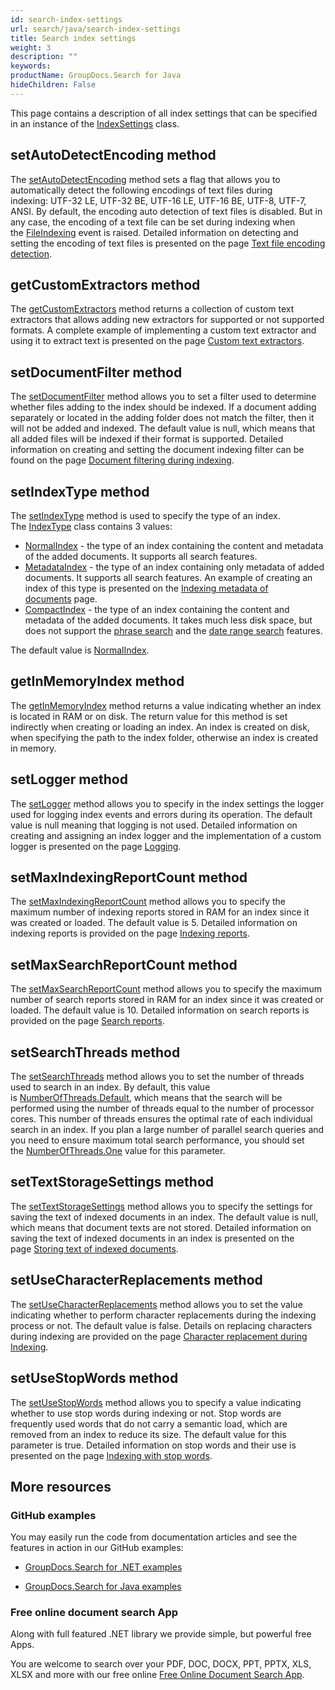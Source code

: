```yaml
---
id: search-index-settings
url: search/java/search-index-settings
title: Search index settings
weight: 3
description: ""
keywords: 
productName: GroupDocs.Search for Java
hideChildren: False
---
```

This page contains a description of all index settings that can be specified in an instance of the [IndexSettings](https://apireference.groupdocs.com/search/java/com.groupdocs.search/IndexSettings) class.

## setAutoDetectEncoding method

The [setAutoDetectEncoding](https://apireference.groupdocs.com/search/java/com.groupdocs.search/IndexSettings#setAutoDetectEncoding(boolean)) method sets a flag that allows you to automatically detect the following encodings of text files during indexing: UTF-32 LE, UTF-32 BE, UTF-16 LE, UTF-16 BE, UTF-8, UTF-7, ANSI. By default, the encoding auto detection of text files is disabled. But in any case, the encoding of a text file can be set during indexing when the [FileIndexing](https://apireference.groupdocs.com/search/java/com.groupdocs.search.events/EventHub#FileIndexing) event is raised. Detailed information on detecting and setting the encoding of text files is presented on the page [Text file encoding detection](Text%2Bfile%2Bencoding%2Bdetection.html).

## getCustomExtractors method

The [getCustomExtractors](https://apireference.groupdocs.com/search/java/com.groupdocs.search/IndexSettings#getCustomExtractors()) method returns a collection of custom text extractors that allows adding new extractors for supported or not supported formats. A complete example of implementing a custom text extractor and using it to extract text is presented on the page [Custom text extractors](Custom%2Btext%2Bextractors.html).

## setDocumentFilter method

The [setDocumentFilter](https://apireference.groupdocs.com/search/java/com.groupdocs.search/IndexSettings#setDocumentFilter(com.groupdocs.search.DocumentFilter)) method allows you to set a filter used to determine whether files adding to the index should be indexed. If a document adding separately or located in the adding folder does not match the filter, then it will not be added and indexed. The default value is null, which means that all added files will be indexed if their format is supported. Detailed information on creating and setting the document indexing filter can be found on the page [Document filtering during indexing](Document%2Bfiltering%2Bduring%2Bindexing.html).

## setIndexType method

The [setIndexType](https://apireference.groupdocs.com/search/java/com.groupdocs.search/IndexSettings#setIndexType(int)) method is used to specify the type of an index. The [IndexType](https://apireference.groupdocs.com/search/java/com.groupdocs.search.options/IndexType) class contains 3 values:

*   [NormalIndex](https://apireference.groupdocs.com/search/java/com.groupdocs.search.options/IndexType#NormalIndex) - the type of an index containing the content and metadata of the added documents. It supports all search features.
*   [MetadataIndex](https://apireference.groupdocs.com/search/java/com.groupdocs.search.options/IndexType#MetadataIndex) - the type of an index containing only metadata of added documents. It supports all search features. An example of creating an index of this type is presented on the [Indexing metadata of documents](Indexing%2Bmetadata%2Bof%2Bdocuments.html) page.
*   [CompactIndex](https://apireference.groupdocs.com/search/java/com.groupdocs.search.options/IndexType#CompactIndex) - the type of an index containing the content and metadata of the added documents. It takes much less disk space, but does not support the [phrase search](Search%2Bindex%2Bsettings.html) and the [date range search](Search%2Bindex%2Bsettings.html) features.

The default value is [NormalIndex](https://apireference.groupdocs.com/search/java/com.groupdocs.search.options/IndexType#NormalIndex).

## getInMemoryIndex method

The [getInMemoryIndex](https://apireference.groupdocs.com/search/java/com.groupdocs.search/IndexSettings#getInMemoryIndex()) method returns a value indicating whether an index is located in RAM or on disk. The return value for this method is set indirectly when creating or loading an index. An index is created on disk, when specifying the path to the index folder, otherwise an index is created in memory.

## setLogger method

The [setLogger](https://apireference.groupdocs.com/search/java/com.groupdocs.search/IndexSettings#setLogger(com.groupdocs.search.common.ILogger)) method allows you to specify in the index settings the logger used for logging index events and errors during its operation. The default value is null meaning that logging is not used. Detailed information on creating and assigning an index logger and the implementation of a custom logger is presented on the page [Logging](Logging.html).

## setMaxIndexingReportCount method

The [setMaxIndexingReportCount](https://apireference.groupdocs.com/search/java/com.groupdocs.search/IndexSettings#setMaxIndexingReportCount(int)) method allows you to specify the maximum number of indexing reports stored in RAM for an index since it was created or loaded. The default value is 5. Detailed information on indexing reports is provided on the page [Indexing reports](Indexing%2Breports.html).

## setMaxSearchReportCount method

The [setMaxSearchReportCount](https://apireference.groupdocs.com/search/java/com.groupdocs.search/IndexSettings#setMaxSearchReportCount(int)) method allows you to specify the maximum number of search reports stored in RAM for an index since it was created or loaded. The default value is 10. Detailed information on search reports is provided on the page [Search reports](Search%2Breports.html).

## setSearchThreads method

The [setSearchThreads](https://apireference.groupdocs.com/search/java/com.groupdocs.search/IndexSettings#setSearchThreads(int)) method allows you to set the number of threads used to search in an index. By default, this value is [NumberOfThreads.Default](https://apireference.groupdocs.com/search/java/com.groupdocs.search.options/NumberOfThreads#Default), which means that the search will be performed using the number of threads equal to the number of processor cores. This number of threads ensures the optimal rate of each individual search in an index. If you plan a large number of parallel search queries and you need to ensure maximum total search performance, you should set the [NumberOfThreads.One](https://apireference.groupdocs.com/search/java/com.groupdocs.search.options/NumberOfThreads#One) value for this parameter.

## setTextStorageSettings method

The [setTextStorageSettings](https://apireference.groupdocs.com/search/java/com.groupdocs.search/IndexSettings#setTextStorageSettings(com.groupdocs.search.options.TextStorageSettings)) method allows you to specify the settings for saving the text of indexed documents in an index. The default value is null, which means that document texts are not stored. Detailed information on saving the text of indexed documents in an index is presented on the page [Storing text of indexed documents](Storing%2Btext%2Bof%2Bindexed%2Bdocuments.html).

## setUseCharacterReplacements method

The [setUseCharacterReplacements](https://apireference.groupdocs.com/search/java/com.groupdocs.search/IndexSettings#setUseCharacterReplacements(boolean)) method allows you to set the value indicating whether to perform character replacements during the indexing process or not. The default value is false. Details on replacing characters during indexing are provided on the page [Character replacement during Indexing](Character%2Breplacement%2Bduring%2Bindexing.html).

## setUseStopWords method

The [setUseStopWords](https://apireference.groupdocs.com/search/java/com.groupdocs.search/IndexSettings#setUseStopWords(boolean)) method allows you to specify a value indicating whether to use stop words during indexing or not. Stop words are frequently used words that do not carry a semantic load, which are removed from an index to reduce its size. The default value for this parameter is true. Detailed information on stop words and their use is presented on the page [Indexing with stop words](Indexing%2Bwith%2Bstop%2Bwords.html).

## More resources

### GitHub examples

You may easily run the code from documentation articles and see the features in action in our GitHub examples:

*   [GroupDocs.Search for .NET examples](https://github.com/groupdocs-search/GroupDocs.Search-for-.NET)
    
*   [GroupDocs.Search for Java examples](https://github.com/groupdocs-search/GroupDocs.Search-for-Java)
    

### Free online document search App

Along with full featured .NET library we provide simple, but powerful free Apps.

You are welcome to search over your PDF, DOC, DOCX, PPT, PPTX, XLS, XLSX and more with our free online [Free Online Document Search App](https://products.groupdocs.app/search).
